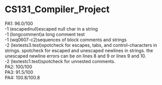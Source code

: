 # CS131_Compiler_Project
PA1: 96.0/100  
-1 (escapednull)escaped null char in a string  
-1 (longcomment)a long comment test  
-1 (wq0607-c2)sequences of block comments and strings  
-2 (lextests3.test)spotcheck for escapes, tabs, and control-characters in strings. spotcheck for escaped and unescaped newlines in strings. the unescaped newline errors can be on lines 8 and 9 or lines 9 and 10.   
-2 (lextestc1.test)spotcheck for unnested comments.   
PA2: 100/100  
PA3: 91.5/100  
PA4: 100.8/100.8  


